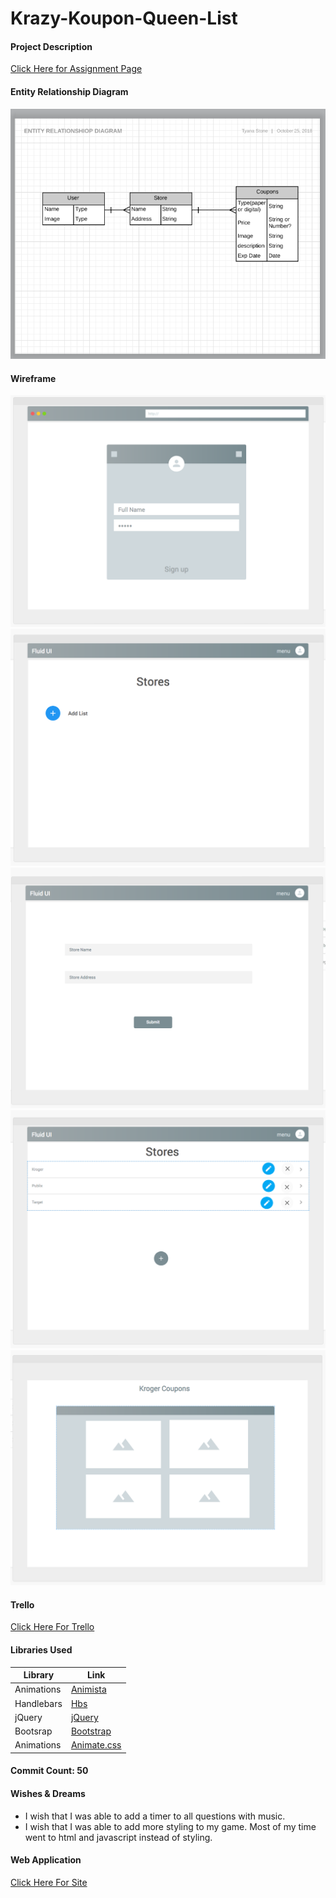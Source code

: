 # Krazy-Koupon-Queen-List

#### Project Description

[Click Here for Assignment Page](https://git.generalassemb.ly/atl-wdi/wdi-curriculum/tree/master/projects/unit_02)

 #### Entity Relationship Diagram
![Image of Wireframe](public/Images/erd.png)

#### Wireframe
![Image of Wireframe](public/Images/1.png)
![Image of Wireframe](public/Images/2.png)
![Image of Wireframe](public/Images/3.png)
![Image of Wireframe](public/Images/4.png)
![Image of Wireframe](public/Images/5.png)

#### Trello
 [Click Here For Trello](https://trello.com/b/J2Frfqyc/project-2)


#### Libraries Used
 | Library | Link |
| --- | --- |
| Animations | [Animista](http://animista.net/) |
| Handlebars | [Hbs](https://handlebarsjs.com/) |
| jQuery | [jQuery](https://jquery.com/) |
| Bootsrap | [Bootstrap](https://getbootstrap.com/docs/4.0/components/card/) |
| Animations |[Animate.css](https://daneden.github.io/animate.css) |


 #### Commit Count: 50

#### Wishes & Dreams

- I wish that I was able to add a timer to all questions with music.
- I wish that I was able to add more styling to my game. Most of my time went to html and javascript instead of styling. 

#### Web Application
[Click Here For Site](https://silly-kepler-3145a0.netlify.com/)